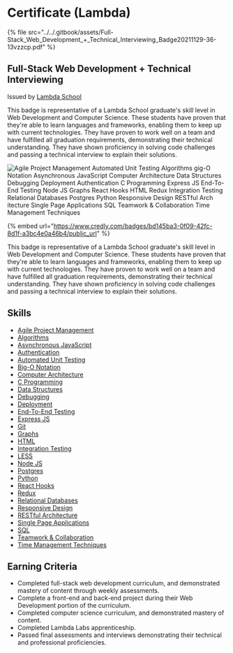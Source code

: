 # Certificate (Lambda)



{% file src="../../.gitbook/assets/Full-Stack_Web_Development_+_Technical_Interviewing_Badge20211129-36-13vzzcp.pdf" %}

## Full-Stack Web Development + Technical Interviewing

Issued by [Lambda School](https://www.credly.com/org/lambda-school)

This badge is representative of a Lambda School graduate's skill level in Web Development and Computer Science. These students have proven that they're able to learn languages and frameworks, enabling them to keep up with current technologies. They have proven to work well on a team and have fulfilled all graduation requirements, demonstrating their technical understanding. They have shown proficiency in solving code challenges and passing a technical interview to explain their solutions.



![Agile Project Management Automated Unit Testing Algorithms gig-O Notation Asynchronous JavaScript Computer Architecture Data Structures Debugging Deployment Authentication C Programming Express JS End-To-End Testing Node JS Graphs React Hooks HTML Redux Integration Testing Relational Databases Postgres Python Responsive Design RESTful Arch itecture Single Page Applications SQL Teamwork & Collaboration Time Management Techniques](../../.gitbook/assets/chrome\_44NdKjdBXK.png)



{% embed url="https://www.credly.com/badges/bd145ba3-0f09-42fc-8d1f-a3bc4e0a46b4/public_url" %}





This badge is representative of a Lambda School graduate's skill level in Web Development and Computer Science. These students have proven that they're able to learn languages and frameworks, enabling them to keep up with current technologies. They have proven to work well on a team and have fulfilled all graduation requirements, demonstrating their technical understanding. They have shown proficiency in solving code challenges and passing a technical interview to explain their solutions.

## Skills

* [Agile Project Management](https://www.credly.com/skills/agile-project-management)
* [Algorithms](https://www.credly.com/skills/algorithms)
* [Asynchronous JavaScript](https://www.credly.com/skills/asynchronous-javascript)
* [Authentication](https://www.credly.com/skills/authentication)
* [Automated Unit Testing](https://www.credly.com/skills/automated-unit-testing)
* [Big-O Notation](https://www.credly.com/skills/big-o-notation)
* [Computer Architecture](https://www.credly.com/skills/computer-architecture)
* [C Programming](https://www.credly.com/skills/c-programming.d1dac02c)
* [Data Structures](https://www.credly.com/skills/data-structures)
* [Debugging](https://www.credly.com/skills/debugging)
* [Deployment](https://www.credly.com/skills/deployment)
* [End-To-End Testing](https://www.credly.com/skills/end-to-end-testing)
* [Express JS](https://www.credly.com/skills/express-js.215d95f8)
* [Git](https://www.credly.com/skills/git)
* [Graphs](https://www.credly.com/skills/graphs)
* [HTML](https://www.credly.com/skills/html)
* [Integration Testing](https://www.credly.com/skills/integration-testing)
* [LESS](https://www.credly.com/skills/less)
* [Node JS](https://www.credly.com/skills/node-js.30a66936)
* [Postgres](https://www.credly.com/skills/postgres)
* [Python](https://www.credly.com/skills/python)
* [React Hooks](https://www.credly.com/skills/react-hooks)
* [Redux](https://www.credly.com/skills/redux)
* [Relational Databases](https://www.credly.com/skills/relational-databases)
* [Responsive Design](https://www.credly.com/skills/responsive-design)
* [RESTful Architecture](https://www.credly.com/skills/restful-architecture)
* [Single Page Applications](https://www.credly.com/skills/single-page-applications.3d95f3f3)
* [SQL](https://www.credly.com/skills/sql)
* [Teamwork & Collaboration](https://www.credly.com/skills/teamwork-collaboration)
* [Time Management Techniques](https://www.credly.com/skills/time-management-techniques)

## Earning Criteria

* Completed full-stack web development curriculum, and demonstrated mastery of content through weekly assessments.
* Complete a front-end and back-end project during their Web Development portion of the curriculum.
* Completed computer science curriculum, and demonstrated mastery of content.
* Completed Lambda Labs apprenticeship.
* Passed final assessments and interviews demonstrating their technical and professional proficiencies.
